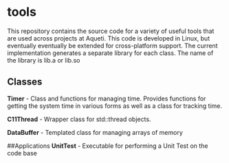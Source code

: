 # tools
This repository contains the source code for a variety of useful tools that are used across projects at Aqueti. This code is developed in Linux, but eventually eventually be extended for cross-platform support. The current implementation generates a separate library for each class. The name of the library is lib<ClassName>.a or lib<ClassName>.so

## Classes
**Timer** - Class and functions for managing time. Provides functions for getting the system time in various forms as well as a class for tracking time.

**C11Thread** - Wrapper class for std::thread objects. 

**DataBuffer** - Templated class for managing arrays of memory

##Applications
**UnitTest** - Executable for performing a Unit Test on the code base



